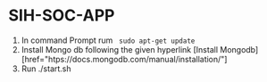 # SIH-SOC-APP
1. In command Prompt rum <code> sudo apt-get update </code>
2. Install Mongo db following the given hyperlink [Install Mongodb][href="htps://docs.mongodb.com/manual/installation/"]
3. Run ./start.sh
